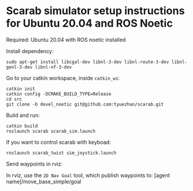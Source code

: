 # Scarab simulator setup instructions for Ubuntu 20.04 and ROS Noetic
Required: Ubuntu 20.04 with ROS noetic installed

Install dependency:
```
sudo apt-get install libcgal-dev libnl-3-dev libnl-route-3-dev libnl-genl-3-dev libnl-nf-3-dev
```

Go to your catkin workspace, inside ```catkin_ws```:
```
catkin init
catkin config -DCMAKE_BUILD_TYPE=Release
cd src
git clone -b devel_noetic git@github.com:tyuezhan/scarab.git
```

Build and run:
```
catkin build
roslaunch scarab scarab_sim.launch
```

If you want to control scarab with keyboad:
```
roslaunch scarab_twist sim_joystick.launch
```

Send waypoints in rviz:

In rviz, use the ```2D Nav Goal``` tool, which publish waypoints to: [agent name]/move_base_simple/goal
